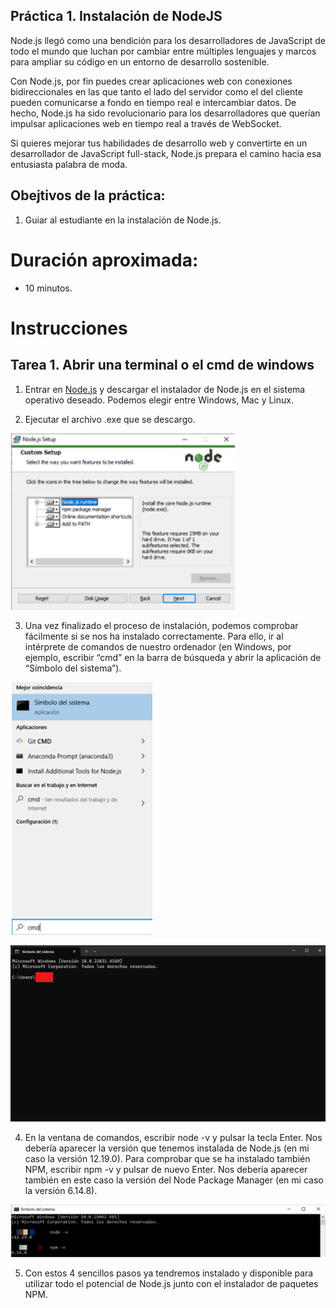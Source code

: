 ## Práctica 1. Instalación de NodeJS

Node.js llegó como una bendición para los desarrolladores de JavaScript de todo el mundo que luchan por cambiar entre múltiples lenguajes y marcos para ampliar su código en un entorno de desarrollo sostenible.

Con Node.js, por fin puedes crear aplicaciones web con conexiones bidireccionales en las que tanto el lado del servidor como el del cliente pueden comunicarse a fondo en tiempo real e intercambiar datos. De hecho, Node.js ha sido revolucionario para los desarrolladores que querían impulsar aplicaciones web en tiempo real a través de WebSocket.

Si quieres mejorar tus habilidades de desarrollo web y convertirte en un desarrollador de JavaScript full-stack, Node.js prepara el camino hacia esa entusiasta palabra de moda.

## Obejtivos de la práctica:

1. Guiar al estudiante en la instalación de Node.js.

# Duración aproximada:

- 10 minutos.

# Instrucciones

## Tarea 1. Abrir una terminal o el cmd de windows

1. Entrar en [Node.js](https://nodejs.org/es/download/) y descargar el instalador de Node.js en el sistema operativo deseado. Podemos elegir entre Windows, Mac y Linux.

2. Ejecutar el archivo .exe que se descargo.

![cmd](../../images/Captura%20de%20pantalla%202024-09-22%20170137.png)

3. Una vez finalizado el proceso de instalación, podemos comprobar fácilmente si se nos ha instalado correctamente. Para ello, ir al intérprete de comandos de nuestro ordenador (en Windows, por ejemplo, escribir “cmd” en la barra de búsqueda y abrir la aplicación de “Símbolo del sistema”).

![cmd](../../images/Captura%20de%20pantalla%202024-09-22%20170329.png)


![cmd](../../images/cmd.png)

4. En la ventana de comandos, escribir node -v y pulsar la tecla Enter. Nos debería aparecer la versión que tenemos instalada de Node.js (en mi caso la versión 12.19.0). Para comprobar que se ha instalado también NPM, escribir npm -v y pulsar de nuevo Enter. Nos debería aparecer también en este caso la versión del Node Package Manager (en mi caso la versión 6.14.8).

![cmd](../../images/Captura3.png)

5. Con estos 4 sencillos pasos ya tendremos instalado y disponible para utilizar todo el potencial de Node.js junto con el instalador de paquetes NPM.





